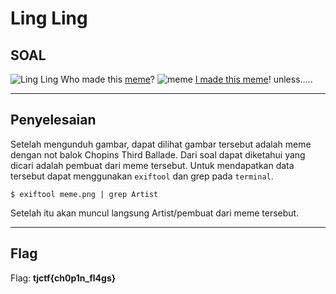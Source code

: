 # Ling Ling

## SOAL
![Ling Ling](https://user-images.githubusercontent.com/26424136/83098764-af6f3300-a0d5-11ea-9dfa-8f87e22cb1ad.PNG)
Who made this [meme](https://static.tjctf.org/d25fe79e6276ed73a0f7009294e28c035437d7c7ffe2f46285e9eb5ac94b6bec_meme.png)?
![meme](https://user-images.githubusercontent.com/26424136/83098775-b4cc7d80-a0d5-11ea-9d64-5ac6c214cd05.png)
[I made this meme](https://www.reddit.com/r/lingling40hrs/comments/gam2if/this_popped_in_my_mind_as_i_was_playing_it_and_i/)! unless.....

-------------------------------------------------------------------------------
## Penyelesaian
Setelah mengunduh gambar, dapat dilihat gambar tersebut adalah meme dengan not balok Chopins Third Ballade. Dari soal dapat diketahui yang dicari adalah pembuat dari meme tersebut. Untuk mendapatkan data tersebut dapat menggunakan `exiftool` dan grep pada `terminal`. 

    $ exiftool meme.png | grep Artist
    
  
Setelah itu akan muncul langsung Artist/pembuat dari meme tersebut.
____________________________________
## Flag

Flag: <b>tjctf{ch0p1n_fl4gs}</b>
